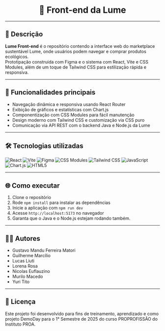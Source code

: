 <div align="center">
  <h1>📁 Front-end da Lume</h1>
</div>

---

## 📖 Descrição

**Lume Front-end** é o repositório contendo a interface web do marketplace sustentável Lume, onde usuários podem navegar e comprar produtos ecológicos.  
Prototipação construida com Figma e o sistema com React, Vite e CSS Modules, além de um toque de Tailwind CSS para estilização rápida e responsiva.

---

## 🚀 Funcionalidades principais

- Navegação dinâmica e responsiva usando React Router  
- Exibição de gráficos e estatísticas com Chart.js  
- Componentização com CSS Modules para fácil manutenção  
- Design moderno com Tailwind CSS e customização via CSS puro  
- Comunicação via API REST com o backend Java e Node.js da Lume 

---

## 🛠️ Tecnologias utilizadas

![React](https://img.shields.io/badge/React-61DAFB?style=for-the-badge&logo=react&logoColor=black) ![Vite](https://img.shields.io/badge/Vite-646CFF?style=for-the-badge&logo=vite&logoColor=white) ![Figma](https://img.shields.io/badge/Figma-F24E1E?style=for-the-badge&logo=figma&logoColor=white) ![CSS Modules](https://img.shields.io/badge/CSS_Modules-0D2436?style=for-the-badge) ![Tailwind CSS](https://img.shields.io/badge/Tailwind_CSS-06B6D4?style=for-the-badge&logo=tailwind-css&logoColor=white) ![JavaScript](https://img.shields.io/badge/JavaScript-F7DF1E?style=for-the-badge&logo=javascript&logoColor=black) ![Chart.js](https://img.shields.io/badge/Chart.js-FF6384?style=for-the-badge) ![HTML5](https://img.shields.io/badge/HTML5-E34F26?style=for-the-badge&logo=html5&logoColor=white)


---

## 🌐 Como executar

1. Clone o repositório  
2. Rode `npm install` para instalar as dependências  
3. Inicie a aplicação com `npm run dev`  
4. Acesse `http://localhost:5173` no navegador
5. Garanta que o Java e o Node.js estejam rodando também.

---

## 👨‍💻 Autores

- Gustavo Mandu Ferreira Matori
- Guilherme Marcílio
- Lucas Liuti
- Lorena Rosa
- Nicolas Euflauzino
- Murilo Macedo
- Yuri Tito

---

## 📄 Licença

Este projeto foi desenvolvido para fins de treinamento, aprendizado e como projeto DemoDay para o 1° Semestre de 2025 do curso PROPROFISSÃO do Instituto PROA.
